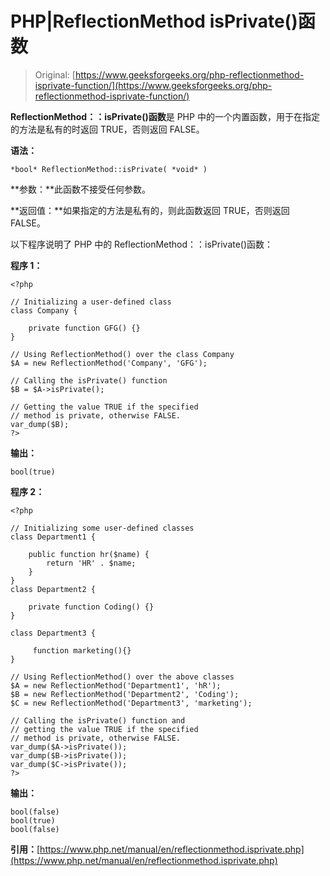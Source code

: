 # PHP|ReflectionMethod isPrivate()函数

> Original: [https://www.geeksforgeeks.org/php-reflectionmethod-isprivate-function/](https://www.geeksforgeeks.org/php-reflectionmethod-isprivate-function/)

**ReflectionMethod：：isPrivate()函数**是 PHP 中的一个内置函数，用于在指定的方法是私有的时返回 TRUE，否则返回 FALSE。

**语法：**

```
*bool* ReflectionMethod::isPrivate( *void* )
```

**参数：**此函数不接受任何参数。

**返回值：**如果指定的方法是私有的，则此函数返回 TRUE，否则返回 FALSE。

以下程序说明了 PHP 中的 ReflectionMethod：：isPrivate()函数：

**程序 1：**

```
<?php

// Initializing a user-defined class
class Company {

    private function GFG() {}
}

// Using ReflectionMethod() over the class Company
$A = new ReflectionMethod('Company', 'GFG');

// Calling the isPrivate() function
$B = $A->isPrivate();

// Getting the value TRUE if the specified
// method is private, otherwise FALSE.
var_dump($B);
?>
```

**输出：**

```
bool(true)

```

**程序 2：**

```
<?php

// Initializing some user-defined classes
class Department1 {

    public function hr($name) {
        return 'HR' . $name;
    }
}
class Department2 {

    private function Coding() {}
}

class Department3 {

     function marketing(){}
}

// Using ReflectionMethod() over the above classes
$A = new ReflectionMethod('Department1', 'hR');
$B = new ReflectionMethod('Department2', 'Coding');
$C = new ReflectionMethod('Department3', 'marketing');

// Calling the isPrivate() function and 
// getting the value TRUE if the specified
// method is private, otherwise FALSE.
var_dump($A->isPrivate());
var_dump($B->isPrivate());
var_dump($C->isPrivate());
?>
```

**输出：**

```
bool(false)
bool(true)
bool(false)

```

**引用：**[https://www.php.net/manual/en/reflectionmethod.isprivate.php](https://www.php.net/manual/en/reflectionmethod.isprivate.php)